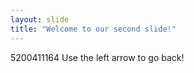 ```yaml
---
layout: slide
title: "Welcome to our second slide!"
---
```

5200411164
Use the left arrow to go back!

